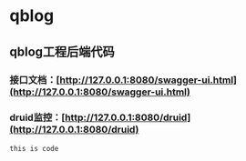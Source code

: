 qblog
====
qblog工程后端代码
----

### 接口文档：[http://127.0.0.1:8080/swagger-ui.html](http://127.0.0.1:8080/swagger-ui.html)
### druid监控：[http://127.0.0.1:8080/druid](http://127.0.0.1:8080/druid)

`this is code`
